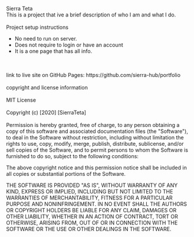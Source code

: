 
Sierra Teta
<br>
This is a project that ive a brief description of who I am and what I do.
<br>
<br>
Project setup instructions
<ul>
<li>No need to run on server.</li>
<li>Does not require to login or have an account</li>
<li>It is a one page that has all info.</li>

</ul>
<br>
<br>
link to live site on GitHub Pages: https://github.com/sierra-hub/portfolio
<br>
<br>
copyright and license information
<br>
<br>
MIT License
<br>
<br>
Copyright (c) [2020] [SierraTeta]
<br>
<br>
Permission is hereby granted, free of charge, to any person obtaining a copy
of this software and associated documentation files (the "Software"), to deal
in the Software without restriction, including without limitation the rights
to use, copy, modify, merge, publish, distribute, sublicense, and/or sell
copies of the Software, and to permit persons to whom the Software is
furnished to do so, subject to the following conditions:

The above copyright notice and this permission notice shall be included in all
copies or substantial portions of the Software.

THE SOFTWARE IS PROVIDED "AS IS", WITHOUT WARRANTY OF ANY KIND, EXPRESS OR
IMPLIED, INCLUDING BUT NOT LIMITED TO THE WARRANTIES OF MERCHANTABILITY,
FITNESS FOR A PARTICULAR PURPOSE AND NONINFRINGEMENT. IN NO EVENT SHALL THE
AUTHORS OR COPYRIGHT HOLDERS BE LIABLE FOR ANY CLAIM, DAMAGES OR OTHER
LIABILITY, WHETHER IN AN ACTION OF CONTRACT, TORT OR OTHERWISE, ARISING FROM,
OUT OF OR IN CONNECTION WITH THE SOFTWARE OR THE USE OR OTHER DEALINGS IN THE
SOFTWARE.